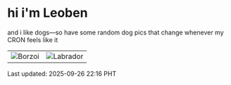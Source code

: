 # hi i'm Leoben

and i like dogs—so have some random dog pics that change whenever my CRON feels like it

|  |  |
|--------|----------|
| ![Borzoi](https://random-dog-vercel.vercel.app/api/random-borzoi?v=1758896212) | ![Labrador](https://random-dog-vercel.vercel.app/api/random-labrador?v=1758896212) |

Last updated: 2025-09-26 22:16 PHT
